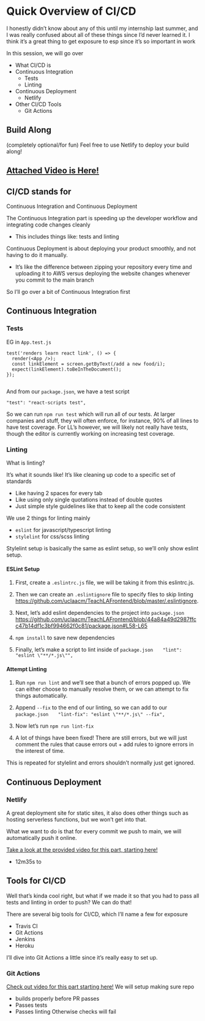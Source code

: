 # Quick Overview of CI/CD
I honestly didn’t know about any of this until my internship last summer, and I was really confused about all of these things since I’d never learned it. I think it’s a great thing to get exposure to esp since it’s so important in work

In this session, we will go over
- What CI/CD is
- Continuous Integration
   - Tests
   - Linting
- Continuous Deployment
   - Netlify
- Other CI/CD Tools
   - Git Actions

## Build Along
(completely optional/for fun) Feel free to use Netlify to deploy your build along!

## [Attached Video is Here!](https://drive.google.com/file/d/1EIT2PqRpI878gzGJ2enGgrwMNbP3zJ2T/view?usp=sharing)

## CI/CD stands for
Continuous Integration and Continuous Deployment

The Continuous Integration part is speeding up the developer workflow and integrating code changes cleanly
- This includes things like: tests and linting

Continuous Deployment is about deploying your product smoothly, and not having to do it manually. 
- It’s like the difference between zipping your repository every time and uploading it to AWS versus deploying the website changes whenever you commit to the main branch

So I’ll go over a bit of Continuous Integration first

## Continuous Integration
### Tests
EG in `App.test.js`
```
test('renders learn react link', () => {
  render(<App />);
  const linkElement = screen.getByText(/add a new food/i);
  expect(linkElement).toBeInTheDocument();
});
 
```
And from our `package.json`, we have a test script
```
"test": "react-scripts test",
```

So we can run `npm run test` which will run all of our tests.
At larger companies and stuff, they will often enforce, for instance, 90% of all lines to have test coverage. For LL’s however, we will likely not really have tests, though the editor is currently working on increasing test coverage.
### Linting
What is linting?

It’s what it sounds like! It’s like cleaning up code to a specific set of standards
- Like having 2 spaces for every tab
- Like using only single quotations instead of double quotes
- Just simple style guidelines like that to keep all the code consistent

We use 2 things for linting mainly
- `eslint` for javascript/typescript linting
- `stylelint` for css/scss linting

Stylelint setup is basically the same as eslint setup, so we’ll only show eslint setup.
#### ESLint Setup

1) First, create a `.eslintrc.js` file, we will be taking it from this eslintrc.js.

2) Then we can create an `.eslintignore` file to specify files to skip linting https://github.com/uclaacm/TeachLAFrontend/blob/master/.eslintignore. 

3) Next, let’s add eslint dependencies to the project into `package.json` https://github.com/uclaacm/TeachLAFrontend/blob/44a84a49d2987ffcc47b14df1c3bf994662f0c81/package.json#L58-L65 

4) `npm install` to save new dependencies

5) Finally, let’s make a script to lint inside of `package.json`
`    "lint": "eslint \"**/*.js\"",	`

#### Attempt Linting
1) Run `npm run lint` and we’ll see that a bunch of errors popped up. We can either choose to manually resolve them, or we can attempt to fix things automatically. 

2) Append `--fix` to the end of our linting, so we can add to our `package.json`
`    "lint-fix": "eslint \"**/*.js\" --fix",	`

3) Now let’s run `npm run lint-fix`

4) A lot of things have been fixed! There are still errors, but we will just comment the rules that cause errors out + add rules to ignore errors in the interest of time. 

This is repeated for stylelint and errors shouldn’t normally just get ignored.

## Continuous Deployment
### Netlify
A great deployment site for static sites, it also does other things such as hosting serverless functions, but we won’t get into that.

What we want to do is that for every commit we push to main, we will automatically push it online.

[Take a look at the provided video for this part, starting here!](https://drive.google.com/file/d/1EIT2PqRpI878gzGJ2enGgrwMNbP3zJ2T/view?t=12m35s)
- 12m35s to 

## Tools for CI/CD
Well that’s kinda cool right, but what if we made it so that you had to pass all tests and linting in order to push? We can do that!

There are several big tools for CI/CD, which I’ll name a few for exposure
- Travis CI
- Git Actions
- Jenkins
- Heroku

I’ll dive into Git Actions a little since it’s really easy to set up.
### Git Actions

[Check out video for this part starting here!](https://drive.google.com/file/d/1EIT2PqRpI878gzGJ2enGgrwMNbP3zJ2T/view?t=20m45s) We will setup making sure repo 
- builds properly before PR passes
- Passes tests
- Passes linting
Otherwise checks will fail
